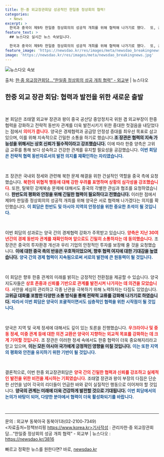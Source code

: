 ```yaml
---
title: 한·중 외교장관회담 성공적인 한일중 정상회의 협력!
categories:
  - News
excerpt: >
  한국과 중국이 제9차 한일중 정상회의의 성공적 개최를 위해 협력해 나가기로 했다.  또, 공급망 안정적 관리…
feature_text: >
  ## 뉴스다오 실시간 뉴스 속보입니다.

  한국과 중국이 제9차 한일중 정상회의의 성공적 개최를 위해 협력해 나가기로 했다.  또, 공급망 안정적 관리…
feature_image: 'https://newsdao.kr/res/images/meta/newsdao_breakingnews.jpg'
image: 'https://newsdao.kr/res/images/meta/newsdao_breakingnews.jpg'
---
```


![뉴스다오 속보](https://newsdao.kr/res/images/meta/newsdao_breakingnews.jpg)

<p>출처: <a href="https://newsdao.kr/3816" rel="dofollow">한·중 외교장관회담…“한일중 정상회의 성공 개최 협력” - 외교부</a> | 뉴스다오</p>

<h2 data-ke-size="size26">한중 외교 장관 회담: 협력과 발전을 위한 새로운 출발</h2>

<p data-ke-size="size16">&nbsp;</p>

본 회담은 조태열 외교부 장관과 왕이 중국 공산당 중앙정치국 위원 겸 외교부장이 한중협력을 강화하고 전략적 동반자 관계를 더욱 발전시키기 위한 중대한 첫걸음을 내딛었다는 점에서 <b><span style="color: #ee2323;">의미가 큽니다.</span></b> 양국은 경제협력과 공급망 안정성 증대를 최우선 목표로 삼고 있으며, 이를 위해 지속적으로 긴밀한 소통을 하기로 했습니다.<b><span style="background-color: #21538527;">조 장관은 협력의 지속 가능성을 위해서는 상호 신뢰가 필수적이라고 강조했습니다.</span></b> 이에 따라 한중 양측은 고위급 교류를 통해 보다 성숙하고 건강한 관계를 유지할 필요성을 공감했습니다. <b><span style="color: #1a5490;">이번 회담은 전략적 협력 동반자로서의 발전 의지를 재확인하는 자리였습니다.</span></b>

<p data-ke-size="size16">&nbsp;</p>

조 장관은 국내외 정세와 관련해 북한 문제 해결을 위한 건설적인 역할을 중국 측에 요청했습니다. <b><span style="color: #ee2323;">북한의 위협적 행동에 대해 강한 우려를 표명하며 상황의 심각성을 강조했습니다.</span></b> 또한, 탈북민 강제북송 문제에 대해서도 중국의 각별한 관심과 협조를 요청하였습니다. <b><span style="background-color: #21538527;">한반도의 평화와 안정을 위해 긴밀한 협력이 필요하다고 전했습니다.</span></b> 이러한 점에서 제9차 한일중 정상회의의 성공적 개최를 위해 양국은 서로 협력해 나가겠다는 의지를 확인했습니다. <b><span style="color: #1a5490;">이 회담은 한반도 및 아시아 지역의 안정성을 위한 중요한 초석이 될 것입니다.</span></b>

<p data-ke-size="size16">&nbsp;</p>

이번 회담의 성과로는 양국 간의 경제협력 강화가 주목받고 있습니다. <b><span style="color: #ee2323;">양측은 지난 30여 년간의 경제 동반자 관계를 재확인하며 앞으로도 긴밀히 소통하자는 데 동의했습니다.</span></b> 조 장관은 중국의 투자환경 개선과 우리 기업의 안정적인 투자를 보장해 줄 것을 요청했습니다. <b><span style="background-color: #21538527;">이에 대한 중국 측의 반응은 우호적이었으며, 향후 협력 여지에 대한 기대감을 높였습니다.</span></b> <b><span style="color: #1a5490;">양국 간의 경제 협력이 지속됨으로써 서로의 발전에 큰 원동력이 될 것입니다.</span></b>

<p data-ke-size="size16">&nbsp;</p>

이 회담은 향후 한중 관계의 미래를 밝히는 긍정적인 전환점을 제공할 수 있습니다. 양국 지도자들은 <b><span style="color: #ee2323;">상호 존중과 신뢰를 기반으로 관계를 발전시켜 나가자는 데 의견을 모았습니다.</span></b> 사안을 세심히 관리하고 각종 난관을 극복하기 위해 노력하자는 다짐도 있었습니다. <b><span style="background-color: #21538527;">고위급 대화를 포함한 다양한 소통 방식을 통해 전략적 교류를 강화해 나가기로 하였습니다.</span></b> <b><span style="color: #1a5490;">따라서 이번 회담은 양국이 포괄적이면서도 심층적인 협력을 위한 시작점이 될 것입니다.</span></b>

<p data-ke-size="size16">&nbsp;</p>

양국은 지역 및 국제 정세에 대해서도 깊이 있는 토론을 진행했습니다. <b><span style="color: #ee2323;">우크라이나 및 중동 정세, 미중 관계 등에 대한 의견 교환은 양국이 지향하는 외교적 목표를 강화하는 데 크게 기여할 것입니다.</span></b> 조 장관은 이러한 정세 속에서도 한중 협력이 더욱 중요해지리라고 믿고 있으며, <b><span style="background-color: #21538527;">이는 모든 아시아 국가에게 긍정적인 영향을 미칠 것입니다.</span></b> <b><span style="color: #1a5490;">이는 또한 지역의 평화와 안전을 유지하기 위한 기반이 될 것입니다.</span></b>

<p data-ke-size="size16">&nbsp;</p>

결론적으로, 이번 한중 외교장관회담은 <b><span style="color: #ee2323;">양국 간의 긴밀한 협력과 신뢰를 강조하고 실제적인 발전을 위한 비전을 제시하는 기회였습니다.</span></b> 조태열 장관과 왕이 부장의 다짐은 단순한 선언을 넘어 각국의 리더들이 언급한 바와 같이 실질적인 행동으로 이어져야 할 것입니다. <b><span style="background-color: #21538527;">양국의 관계는 미래에 더욱 건강하게 발전할 것으로 기대됩니다.</span></b> <b><span style="color: #1a5490;">이번 회담에서의 논의가 바탕이 되어, 다양한 분야에서 협력이 더욱 활성화되기를 바랍니다.</span></b>

<p data-ke-size="size16">&nbsp;</p> 

<hr>

문의 : 외교부 동북아국 동북아1과(02-2100-7349)<br>
<자료출처=정책브리핑 https://www.korea.kr>기사작성 : 관리자한·중 외교장관회담…“한일중 정상회의 성공 개최 협력” - 외교부 | 뉴스다오  : https://newsdao.kr/3816 

빠르고 정확한 뉴스를 원한다면? 바로, <a href="https://newsdao.kr" rel="dofollow">newsdao.kr</a>


